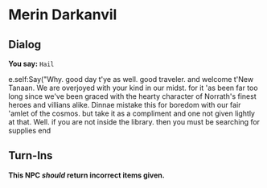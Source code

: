 # Merin Darkanvil


## Dialog

**You say:** `Hail`



e.self:Say("Why. good day t'ye as well. good traveler. and welcome t'New Tanaan. We are overjoyed with your kind in our midst. for it 'as been far too long since we've been graced with the hearty character of Norrath's finest heroes and villians alike. Dinnae mistake this for boredom with our fair 'amlet of the cosmos. but take it as a compliment and one not given lightly at that. Well. if you are not inside the library. then you must be searching for supplies 
end



## Turn-Ins



**This NPC *should* return incorrect items given.**





